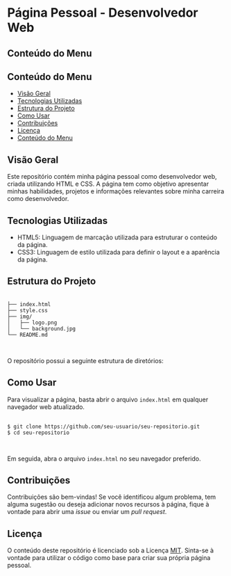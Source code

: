 <h1>Página Pessoal - Desenvolvedor Web</h1>

<h2>Conteúdo do Menu</h2>
  
<h2>Conteúdo do Menu</h2>
  <ul>
    <li><a href="#visão-geral">Visão Geral</a></li>
    <li><a href="#tecnologias-utilizadas">Tecnologias Utilizadas</a></li>
    <li><a href="#estrutura-do-projeto">Estrutura do Projeto</a></li>
    <li><a href="#como-usar">Como Usar</a></li>
    <li><a href="#contribuições">Contribuições</a></li>
    <li><a href="#licença">Licença</a></li>
    <li><a href="#conteúdo-do-menu">Conteúdo do Menu</a></li>
  </ul>


  <h2 id="#visão-geral">Visão Geral</h2>
  <p>Este repositório contém minha página pessoal como desenvolvedor web, criada utilizando HTML e CSS. A página tem como objetivo apresentar minhas habilidades, projetos e informações relevantes sobre minha carreira como desenvolvedor.</p>

  <h2>Tecnologias Utilizadas</h2>
  <ul>
    <li>HTML5: Linguagem de marcação utilizada para estruturar o conteúdo da página.</li>
    <li>CSS3: Linguagem de estilo utilizada para definir o layout e a aparência da página.</li>
  </ul>

  <h2>Estrutura do Projeto</h2>
  <pre>
    <code>
├── index.html
├── style.css
├── img/
│   ├── logo.png
│   └── background.jpg
└── README.md
    </code>
  </pre>
  <p>O repositório possui a seguinte estrutura de diretórios:</p>

  <h2>Como Usar</h2>
  <p>Para visualizar a página, basta abrir o arquivo <code>index.html</code> em qualquer navegador web atualizado.</p>
  <pre>
    <code>
$ git clone https://github.com/seu-usuario/seu-repositorio.git
$ cd seu-repositorio
    </code>
  </pre>
  <p>Em seguida, abra o arquivo <code>index.html</code> no seu navegador preferido.</p>

  <h2>Contribuições</h2>
  <p>Contribuições são bem-vindas! Se você identificou algum problema, tem alguma sugestão ou deseja adicionar novos recursos à página, fique à vontade para abrir uma <em>issue</em> ou enviar um <em>pull request</em>.</p>

  ## Licença
  <p>O conteúdo deste repositório é licenciado sob a Licença <a href="https://opensource.org/licenses/MIT">MIT</a>. Sinta-se à vontade para utilizar o código como base para criar sua própria página pessoal.</p>
